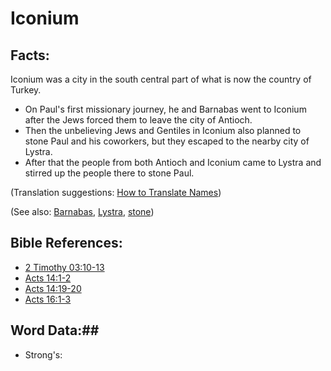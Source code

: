 # Iconium #

## Facts: ##

Iconium was a city in the south central part of what is now the country of Turkey.

* On Paul's first missionary journey, he and Barnabas went to Iconium after the Jews forced them to leave the city of Antioch.
* Then the unbelieving Jews and Gentiles in Iconium also planned to stone Paul and his coworkers, but they escaped to the nearby city of Lystra.
* After that the people from both Antioch and Iconium came to Lystra and stirred up the people there to stone Paul.

(Translation suggestions: [How to Translate Names](rc://en/ta/man/translate/translate-names))

(See also: [Barnabas](../other/barnabas.md), [Lystra](../other/lystra.md), [stone](../other/stone.md))

## Bible References: ##

* [2 Timothy 03:10-13](rc://en/tn/help/2ti/03/10)
* [Acts 14:1-2](rc://en/tn/help/act/14/01)
* [Acts 14:19-20](rc://en/tn/help/act/14/19)
* [Acts 16:1-3](rc://en/tn/help/act/16/01)

## Word Data:##

* Strong's: 

